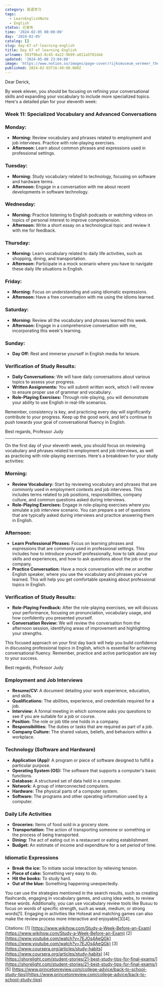 ```yaml
---
category: 英语学习
tags:
  - LearnEnglishNote
  - English
status: 已发布
time: '2024-02-05 08:00:00'
day: '2024-02-05'
catalog: []
slug: day-67-of-learning-english
title: Day 67 of learning English
urlname: 593f96a3-8c45-4a22-9b99-a811a5f81dab
updated: '2024-05-08 23:04:00'
image: 'https://www.notion.so/images/page-cover/rijksmuseum_vermeer_the_milkmaid.jpg'
published: 2024-02-03T16:49:00.000Z
---
```


Dear Derick,


By week eleven, you should be focusing on refining your conversational skills and expanding your vocabulary to include more specialized topics. Here's a detailed plan for your eleventh week:


### Week 11: Specialized Vocabulary and Advanced Conversations


### Monday:

- **Morning:** Review vocabulary and phrases related to employment and job interviews. Practice with role-playing exercises.
- **Afternoon:** Learn about common phrases and expressions used in professional settings.

### Tuesday:

- **Morning:** Study vocabulary related to technology, focusing on software and hardware terms.
- **Afternoon:** Engage in a conversation with me about recent developments in software technology.

### Wednesday:

- **Morning:** Practice listening to English podcasts or watching videos on topics of personal interest to improve comprehension.
- **Afternoon:** Write a short essay on a technological topic and review it with me for feedback.

### Thursday:

- **Morning:** Learn vocabulary related to daily life activities, such as shopping, dining, and transportation.
- **Afternoon:** Participate in a mock scenario where you have to navigate these daily life situations in English.

### Friday:

- **Morning:** Focus on understanding and using idiomatic expressions.
- **Afternoon:** Have a free conversation with me using the idioms learned.

### Saturday:

- **Morning:** Review all the vocabulary and phrases learned this week.
- **Afternoon:** Engage in a comprehensive conversation with me, incorporating this week's learning.

### Sunday:

- **Day Off:** Rest and immerse yourself in English media for leisure.

### Verification of Study Results:

- **Daily Conversations:** We will have daily conversations about various topics to assess your progress.
- **Written Assignments:** You will submit written work, which I will review to ensure proper use of grammar and vocabulary.
- **Role-Playing Exercises:** Through role-playing, you will demonstrate your ability to use English in real-life scenarios.

Remember, consistency is key, and practicing every day will significantly contribute to your progress. Keep up the good work, and let's continue to push towards your goal of conversational fluency in English.


Best regards,
Professor Judy


---


On the first day of your eleventh week, you should focus on reviewing vocabulary and phrases related to employment and job interviews, as well as practicing with role-playing exercises. Here's a breakdown for your study activities:


### Morning:

- **Review Vocabulary:** Start by reviewing vocabulary and phrases that are commonly used in employment contexts and job interviews. This includes terms related to job positions, responsibilities, company culture, and common questions asked during interviews.
- **Role-Playing Exercises:** Engage in role-playing exercises where you simulate a job interview scenario. You can prepare a set of questions that are typically asked during interviews and practice answering them in English.

### Afternoon:

- **Learn Professional Phrases:** Focus on learning phrases and expressions that are commonly used in professional settings. This includes how to introduce yourself professionally, how to talk about your skills and experiences, and how to ask questions about the job or the company.
- **Practice Conversation:** Have a mock conversation with me or another English speaker, where you use the vocabulary and phrases you've learned. This will help you get comfortable speaking about professional topics in English.

### Verification of Study Results:

- **Role-Playing Feedback:** After the role-playing exercises, we will discuss your performance, focusing on pronunciation, vocabulary usage, and how confidently you presented yourself.
- **Conversation Review:** We will review the conversation from the afternoon session, identifying areas of improvement and highlighting your strengths.

This focused approach on your first day back will help you build confidence in discussing professional topics in English, which is essential for achieving conversational fluency. Remember, practice and active participation are key to your success.


Best regards,
Professor Judy


### Employment and Job Interviews

- **Resume/CV:** A document detailing your work experience, education, and skills.
- **Qualifications:** The abilities, experience, and credentials required for a job.
- **Interview:** A formal meeting in which someone asks you questions to see if you are suitable for a job or course.
- **Position:** The role or job title one holds in a company.
- **Responsibilities:** The duties or tasks that are required as part of a job.
- **Company Culture:** The shared values, beliefs, and behaviors within a workplace.

### Technology (Software and Hardware)

- **Application (App):** A program or piece of software designed to fulfill a particular purpose.
- **Operating System (OS):** The software that supports a computer's basic functions.
- **Database:** A structured set of data held in a computer.
- **Network:** A group of interconnected computers.
- **Hardware:** The physical parts of a computer system.
- **Software:** The programs and other operating information used by a computer.

### Daily Life Activities

- **Groceries:** Items of food sold in a grocery store.
- **Transportation:** The action of transporting someone or something or the process of being transported.
- **Dining:** The act of eating out in a restaurant or eating establishment.
- **Budget:** An estimate of income and expenditure for a set period of time.

### Idiomatic Expressions

- **Break the ice:** To initiate social interaction by relieving tension.
- **Piece of cake:** Something very easy to do.
- **Hit the books:** To study hard.
- **Out of the blue:** Something happening unexpectedly.

You can use the strategies mentioned in the search results, such as creating flashcards, engaging in vocabulary games, and using idea webs, to review these words. Additionally, you can use vocabulary review tools like Busuu to focus on words of specific strength, such as weak, medium, or strong words[1]. Engaging in activities like Hotseat and matching games can also make the review process more interactive and enjoyable[3][4].


Citations:
[1] [https://www.wikihow.com/Study-a-Week-Before-an-Exam](https://www.wikihow.com/Study-a-Week-Before-an-Exam)
[2] [https://www.youtube.com/watch?v=7EJOs4AeQGk](https://www.youtube.com/watch?v=7EJOs4AeQGk)
[3] [https://www.coursera.org/articles/study-habits](https://www.coursera.org/articles/study-habits)
[4] [https://shorelight.com/student-stories/21-best-study-tips-for-final-exams/](https://shorelight.com/student-stories/21-best-study-tips-for-final-exams/)
[5] [https://www.princetonreview.com/college-advice/back-to-school-study-tips](https://www.princetonreview.com/college-advice/back-to-school-study-tips)

